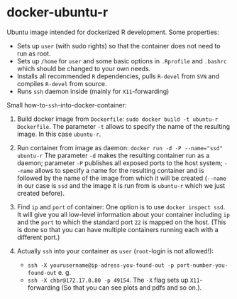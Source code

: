 docker-ubuntu-r
===============

Ubuntu image intended for dockerized R development.
Some properties:

* Sets up `user` (with sudo rights) so that the container does not need to
  run as root.
* Sets up `/home` for `user` and some basic options in `.Rprofile` and
  `.bashrc` which should be changed to your own needs.
* Installs all recommended `R` dependencies, pulls `R-devel` from `SVN` and
  compiles `R-devel` from source.
* Runs `ssh` daemon inside (mainly for `X11`-forwarding)

Small how-to-`ssh`-into-docker-container:

1. Build docker image from `Dockerfile`: `sudo docker build -t ubuntu-r
   Dockerfile`.  The parameter `-t` allows to specify the name of the
   resulting image. In this case `ubuntu-r`.

2. Run container from image as daemon: `docker run -d -P --name="ssd"
   ubuntu-r` The parameter `-d` makes the resulting container run as a
   daemon; parameter `-P` publishes all exposed ports to the host system;
   `--name` allows to specify a name for the resulting container and is
   followed by the name of the image from which it will be created
   (`--name` in our case is `ssd` and the image it is run from is
   `ubuntu-r` which we just created before).

3. Find `ip` and `port` of container: One option is to use `docker inspect
   ssd`. It will give you all low-level information about your container
   including `ip` and the `port` to which the standard port `22` is mapped
   on the host. (This is done so that you can have multiple containers
   running each with a different port.)

4. Actually `ssh` into your container as `user` (`root`-login is not
   allowed!):
   * `ssh -X yourusername@ip-adress-you-found-out -p
   port-number-you-found-out` e. g.
   * `ssh -X chbr@172.17.0.80 -p 49154`.
   The `-X` flag sets up `X11`-forwarding (So that you can see plots and
   pdfs and so on.).
